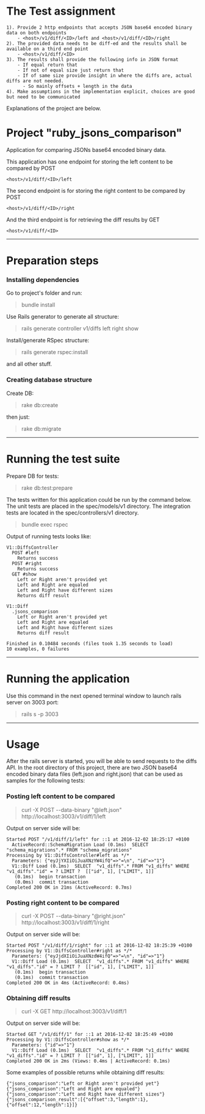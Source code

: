 # The Test assignment

```
1). Provide 2 http endpoints that accepts JSON base64 encoded binary data on both endpoints
    - <host>/v1/diff/<ID>/left and <host>/v1/diff/<ID>/right
2). The provided data needs to be diff-ed and the results shall be available on a third end point
    - <host>/v1/diff/<ID>
3). The results shall provide the following info in JSON format
    - If equal return that
    - If not of equal size just return that
    - If of same size provide insight in where the diffs are, actual diffs are not needed.
      - So mainly offsets + length in the data
4). Make assumptions in the implementation explicit, choices are good but need to be communicated
```

Explanations of the project are below.


# Project "ruby_jsons_comparison"

Application for comparing JSONs base64 encoded binary data.

This application has one endpoint for storing the left content to be compared by POST
```
<host>/v1/diff/<ID>/left
```

The second endpoint is for storing the right content to be compared by POST
```
<host>/v1/diff/<ID>/right
```

And the third endpoint is for retrieving the diff results by GET
```
<host>/v1/diff/<ID>
```

---
# Preparation steps

### Installing dependencies

Go to project's folder and run:
> bundle install

Use Rails generator to generate all structure:
> rails generate controller v1/diffs left right show

Install/generate RSpec structure:
> rails generate rspec:install

and all other stuff.

### Creating database structure

Create DB:
> rake db:create

then just:
> rake db:migrate


---
# Running the test suite

Prepare DB for tests:
> rake db:test:prepare

The tests written for this application could be run by the command below. The unit tests are placed in the spec/models/v1 directory. The integration tests are located in the spec/controllers/v1 directory.
> bundle exec rspec

Output of running tests looks like:
```
V1::DiffsController
  POST #left
    Returns success
  POST #right
    Returns success
  GET #show
    Left or Right aren't provided yet
    Left and Right are equaled
    Left and Right have different sizes
    Returns diff result

V1::Diff
  .jsons_comparison
    Left or Right aren't provided yet
    Left and Right are equaled
    Left and Right have different sizes
    Returns diff result

Finished in 0.10484 seconds (files took 1.35 seconds to load)
10 examples, 0 failures
```

---
# Running the application

Use this command in the next opened terminal window to launch rails server on 3003 port:
> rails s -p 3003


---
# Usage

After the rails server is started, you will be able to send requests to the diffs API. In the root directory of this project, there are two JSON base64 encoded binary data files (left.json and right.json) that can be used as samples for the following tests:

### Posting left content to be compared
> curl -X POST --data-binary "@left.json" http://localhost:3003/v1/diff/1/left

Output on server side will be:
```
Started POST "/v1/diff/1/left" for ::1 at 2016-12-02 18:25:17 +0100
  ActiveRecord::SchemaMigration Load (0.1ms)  SELECT "schema_migrations".* FROM "schema_migrations"
Processing by V1::DiffsController#left as */*
  Parameters: {"eyJjYXIiOiJuaXNzYW4ifQ"=>"=\n", "id"=>"1"}
  V1::Diff Load (0.1ms)  SELECT  "v1_diffs".* FROM "v1_diffs" WHERE "v1_diffs"."id" = ? LIMIT ?  [["id", 1], ["LIMIT", 1]]
   (0.1ms)  begin transaction
   (0.0ms)  commit transaction
Completed 200 OK in 21ms (ActiveRecord: 0.7ms)
```

### Posting right content to be compared
> curl -X POST --data-binary "@right.json" http://localhost:3003/v1/diff/1/right

Output on server side will be:
```
Started POST "/v1/diff/1/right" for ::1 at 2016-12-02 18:25:39 +0100
Processing by V1::DiffsController#right as */*
  Parameters: {"eyJjdXIiOiJuaXNzdW4ifQ"=>"=\n", "id"=>"1"}
  V1::Diff Load (0.1ms)  SELECT  "v1_diffs".* FROM "v1_diffs" WHERE "v1_diffs"."id" = ? LIMIT ?  [["id", 1], ["LIMIT", 1]]
   (0.1ms)  begin transaction
   (0.1ms)  commit transaction
Completed 200 OK in 4ms (ActiveRecord: 0.4ms)
```

### Obtaining diff results
> curl -X GET http://localhost:3003/v1/diff/1

Output on server side will be:
```
Started GET "/v1/diff/1" for ::1 at 2016-12-02 18:25:49 +0100
Processing by V1::DiffsController#show as */*
  Parameters: {"id"=>"1"}
  V1::Diff Load (0.1ms)  SELECT  "v1_diffs".* FROM "v1_diffs" WHERE "v1_diffs"."id" = ? LIMIT ?  [["id", 1], ["LIMIT", 1]]
Completed 200 OK in 2ms (Views: 0.4ms | ActiveRecord: 0.1ms)
```

Some examples of possible returns while obtaining diff results:
```
{"jsons_comparison":"Left or Right aren't provided yet"}
{"jsons_comparison":"Left and Right are equaled"}
{"jsons_comparison":"Left and Right have different sizes"}
{"jsons_comparison_result":[{"offset":3,"length":1},{"offset":12,"length":1}]}
```
